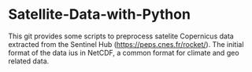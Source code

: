 # Satellite-Data-with-Python

This git provides some scripts to preprocess satelite Copernicus 
data extracted from the Sentinel Hub (https://peps.cnes.fr/rocket/).
The initial format of the data ius in NetCDF, a common format for climate and geo related data.
